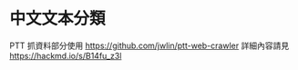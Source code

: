 # 中文文本分類
PTT 抓資料部分使用 https://github.com/jwlin/ptt-web-crawler 
詳細內容請見 https://hackmd.io/s/B14fu_z3l
